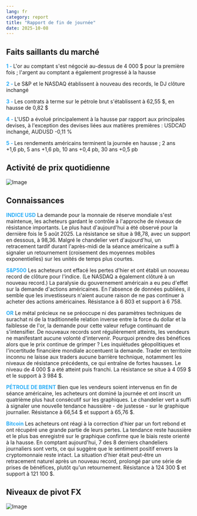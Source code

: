 ```yaml
---
lang: fr
category: report
title: "Rapport de fin de journée"
date: 2025-10-08
---
```



<h2>Faits saillants du marché</h2>
<strong style="color: #2caef7;">1 - </strong> L'or au comptant s'est négocié au-dessus de 4 000 $ pour la première fois ; l'argent au comptant a également progressé à la hausse

<strong style="color: #2caef7;">2 - </strong> Le S&P et le NASDAQ établissent à nouveau des records, le DJ clôture inchangé

<strong style="color: #2caef7;">3 - </strong> Les contrats à terme sur le pétrole brut s'établissent à 62,55 $, en hausse de 0,82 $

<strong style="color: #2caef7;">4 - </strong> L'USD a évolué principalement à la hausse par rapport aux principales devises, à l'exception des devises liées aux matières premières : USDCAD inchangé, AUDUSD -0,11 %

<strong style="color: #2caef7;">5 - </strong> Les rendements américains terminent la journée en hausse ; 2 ans +1,6 pb, 5 ans +1,6 pb, 10 ans +0,4 pb, 30 ans +0,5 pb



<h2>Activité de prix quotidienne</h2>
<img src="https://markleighedu.github.io/img/Oct-2025/08-Oct-2025/price.jpg" alt="Image"/>

<h2>Connaissances</h2>
<strong style="color: #2caef7;">INDICE USD</strong> La demande pour la monnaie de réserve mondiale s'est maintenue, les acheteurs gardant le contrôle à l'approche de niveaux de résistance importants. Le plus haut d'aujourd'hui a été observé pour la dernière fois le 5 août 2025. La résistance se situe à 98,78, avec un support en dessous, à 98,36. Malgré le chandelier vert d'aujourd'hui, un retracement tardif durant l'après-midi de la séance américaine a suffi à signaler un retournement (croisement des moyennes mobiles exponentielles) sur les unités de temps plus courtes.

<strong style="color: #2caef7;">S&P500</strong> Les acheteurs ont effacé les pertes d'hier et ont établi un nouveau record de clôture pour l'indice. (Le NASDAQ a également clôturé à un nouveau record.) La paralysie du gouvernement américain a eu peu d'effet sur la demande d'actions américaines. En l'absence de données publiées, il semble que les investisseurs n'aient aucune raison de ne pas continuer à acheter des actions américaines. Résistance à 6 803 et support à 6 758.

<strong style="color: #2caef7;">OR</strong> Le métal précieux ne se préoccupe ni des paramètres techniques de surachat ni de la traditionnelle relation inverse entre la force du dollar et la faiblesse de l'or, la demande pour cette valeur refuge continuant de s'intensifier. De nouveaux records sont régulièrement atteints, les vendeurs ne manifestant aucune volonté d'intervenir. Pourquoi prendre des bénéfices alors que le prix continue de grimper ? Les inquiétudes géopolitiques et l'incertitude financière mondiale accentuent la demande. Trader en territoire inconnu ne laisse aux traders aucune barrière technique, notamment les niveaux de résistance précédents, ce qui entraîne de fortes hausses. Le niveau de 4 000 $ a été atteint puis franchi. La résistance se situe à 4 059 $ et le support à 3 984 $.

<strong style="color: #2caef7;">PÉTROLE DE BRENT</strong> Bien que les vendeurs soient intervenus en fin de séance américaine, les acheteurs ont dominé la journée et ont inscrit un quatrième plus haut consécutif sur les graphiques. Le chandelier vert a suffi à signaler une nouvelle tendance haussière - de justesse - sur le graphique journalier. Résistance à 66,54 $ et support à 65,76 $.

<strong style="color: #2caef7;">Bitcoin</strong> Les acheteurs ont réagi à la correction d'hier par un fort rebond et ont récupéré une grande partie de leurs pertes. La tendance reste haussière et le plus bas enregistré sur le graphique confirme que le biais reste orienté à la hausse. En comptant aujourd'hui, 7 des 8 derniers chandeliers journaliers sont verts, ce qui suggère que le sentiment positif envers la cryptomonnaie reste intact. La situation d'hier était peut-être un retracement naturel après un nouveau record, prolongé par une série de prises de bénéfices, plutôt qu'un retournement. Résistance à 124 300 $ et support à 121 100 $.



<h2>Niveaux de pivot FX</h2>
<img src="https://markleighedu.github.io/img/Oct-2025/08-Oct-2025/pivot.jpg" alt="Image"/>
